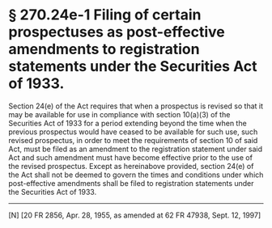 # § 270.24e-1   Filing of certain prospectuses as post-effective amendments to registration statements under the Securities Act of 1933.

Section 24(e) of the Act requires that when a prospectus is revised so that it may be available for use in compliance with section 10(a)(3) of the Securities Act of 1933 for a period extending beyond the time when the previous prospectus would have ceased to be available for such use, such revised prospectus, in order to meet the requirements of section 10 of said Act, must be filed as an amendment to the registration statement under said Act and such amendment must have become effective prior to the use of the revised prospectus. Except as hereinabove provided, section 24(e) of the Act shall not be deemed to govern the times and conditions under which post-effective amendments shall be filed to registration statements under the Securities Act of 1933. 



---

[N] [20 FR 2856, Apr. 28, 1955, as amended at 62 FR 47938, Sept. 12, 1997]




